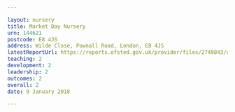 ```yaml
---

layout: nursery
title: Market Day Nursery
urn: 144621
postcode: E8 4JS
address: Wilde Close, Pownall Road, London, E8 4JS
latestReportUrl: https://reports.ofsted.gov.uk/provider/files/2749843/urn/144621.pdf
teaching: 2
development: 2
leadership: 2
outcomes: 2
overall: 2
date: 9 January 2018

---
```

